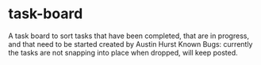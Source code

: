 # task-board
A task board to sort tasks that have been completed, that are in progress, and that need to be started
created by Austin Hurst
Known Bugs: currently the tasks are not snapping into place when dropped, will keep posted.
